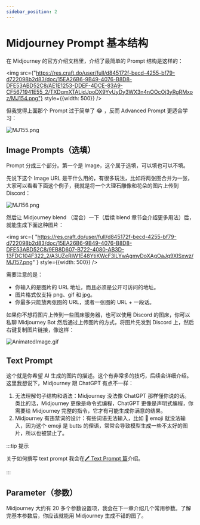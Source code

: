 ```yaml
---
sidebar_position: 2
---
```


# Midjourney Prompt 基本结构

在 Midjourney 的官方介绍文档里，介绍了最简单的 Prompt 结构是这样的：

<img src={"https://res.craft.do/user/full/d845172f-becd-4255-bf79-d722098b2d83/doc/15EA26B6-9B49-4076-B8D8-DFE53ABD52C8/AE1E1253-DDEF-4DCE-83A9-CF5671941E55_2/TXDqmXTALidJpoDX9YyUyDy3WX3n4nOOcOj3yRgRMxoz/MJ154.png"} style={{width: 500}} />


但我觉得上面那个 Prompt 过于简单了 😂 ，反而 Advanced Prompt 更适合学习：

![MJ155.png](https://res.craft.do/user/full/d845172f-becd-4255-bf79-d722098b2d83/doc/15EA26B6-9B49-4076-B8D8-DFE53ABD52C8/064065D3-8609-4C1C-A741-F435CDBD9B3F_2/0YBkNJEv93HhtapyPQqCwOuJoHUvkqrdrKcv2xCCXF8z/MJ155.png)

## Image Prompts（选填）

Prompt 分成三个部分。第一个是 Image，这个属于选填，可以填也可以不填。

先说下这个 Image URL 是干什么用的，有很多玩法，比如将两张图合并为一张，大家可以看看下面这个例子，我就是将一个大理石雕像和花朵的图片上传到 Discord：

![MJ156.png](https://res.craft.do/user/full/d845172f-becd-4255-bf79-d722098b2d83/doc/15EA26B6-9B49-4076-B8D8-DFE53ABD52C8/6E42DCB6-F8DF-4738-B5AF-F2353EBF7C10_2/pe8CmiNNOmi2gXhwVbuMmJa1xZ8XSXB5HzLbRsACbxUz/MJ156.png)

然后让 Midjourney blend （混合）一下（后续 blend 章节会介绍更多用法）后，就能生成下面这种图片：

<img 
    src={
        "https://res.craft.do/user/full/d845172f-becd-4255-bf79-d722098b2d83/doc/15EA26B6-9B49-4076-B8D8-DFE53ABD52C8/9EB8D607-B722-4080-AB3D-13FDC104F322_2/A3UZeRIW1E48YtiKWcF3lLYwAgmyDoXAgOaJq9XISxwz/MJ157.png"
    } 
    style={{width: 500}} 
/>

需要注意的是：

- 你输入的是图片的 URL 地址，而且必须是公开可访问的地址。
- 图片格式仅支持 png、gif 和 jpg。
- 你最多只能放两张图的 URL，或者一张图的 URL + 一段话。

如果你不想将图片上传到一些图床服务器，也可以使用 Discord 的图床，你可以私聊 Midjourney Bot 然后通过上传图片的方式，将图片先发到 Discord 上，然后右键复制图片链接，像这样：

![AnimatedImage.gif](https://res.craft.do/user/full/d845172f-becd-4255-bf79-d722098b2d83/doc/15EA26B6-9B49-4076-B8D8-DFE53ABD52C8/06D3F8EB-B80E-4B98-B177-8339182996F4_2/QAZCtNM71Smrx5JoIyOby7Wng3T5lSRpq17bFNxfHLIz/AnimatedImage.gif)

## Text Prompt

这个就是你希望 AI 生成的图片的描述。这个有非常多的技巧，后续会详细介绍。这里我想说下，Midjourney 跟 ChatGPT 有点不一样：

1. 无法理解句子结构和语法：Midjourney 没法像 ChatGPT 那样懂你说的话。类比的话，Midjourney 更像是命令式编程，ChatGPT 更像是声明式编程，你需要给 Midjourney 完整的指令，它才有可能生成你满意的结果。
2. Midjourney 有违禁词的设计：有些词语无法输入，比如 🍑 emoji 就没法输入，因为这个 emoji 是 butts 的俚语，常常会导致模型生成一些不太好的图片，所以也被禁止了。


:::tip 提示

关于如何撰写 text prompt 我会在[🖊️ Text Prompt 篇](/docs/midjourney/mj-tutorial-text-prompt/text-prompt-cautions)介绍。

::: 

## Parameter（参数）

Midjourney 大约有 20 多个参数设置项，我会在下一章介绍几个常用参数。了解完基本参数后，你应该就能用 Midjourney 生成不错的图了。

